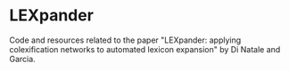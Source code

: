 # LEXpander
Code and resources related to the paper "LEXpander: applying colexification networks to automated lexicon expansion" by Di Natale and Garcia.
